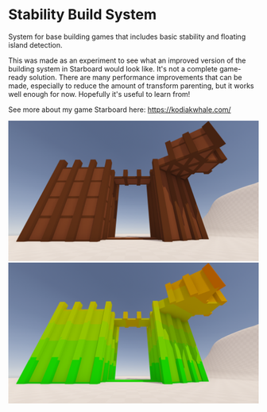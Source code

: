 # Stability Build System
System for base building games that includes basic stability and floating island detection.

This was made as an experiment to see what an improved version of the building system in Starboard would look like. It's not a complete game-ready solution. There are many performance improvements that can be made, especially to reduce the amount of transform parenting, but it works well enough for now. Hopefully it's useful to learn from!

See more about my game Starboard here: https://kodiakwhale.com/

![Building example](Assets/sbs.png?raw=true)
![Visualized stability](Assets/sbs-stability.png?raw=true)
